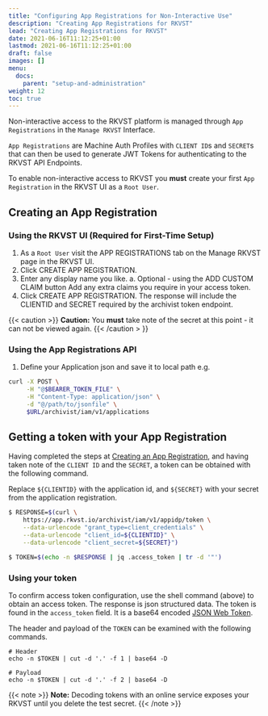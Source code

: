```yaml
---
title: "Configuring App Registrations for Non-Interactive Use"
description: "Creating App Registrations for RKVST"
lead: "Creating App Registrations for RKVST"
date: 2021-06-16T11:12:25+01:00
lastmod: 2021-06-16T11:12:25+01:00
draft: false
images: []
menu: 
  docs:
    parent: "setup-and-administration"
weight: 12
toc: true
---
```


Non-interactive access to the RKVST platform is managed through `App Registrations` in the `Manage RKVST` Interface.

`App Registrations` are Machine Auth Profiles with `CLIENT ID`s and `SECRET`s that can then be used to generate JWT Tokens for authenticating to the RKVST API Endpoints.

To enable non-interactive access to RKVST you **must** create your first `App Registration` in the RKVST UI as a `Root User`.

## Creating an App Registration

### Using the RKVST UI (Required for First-Time Setup)

1. As a `Root User` visit the APP REGISTRATIONS tab on the Manage RKVST page in the RKVST UI.
2. Click CREATE APP REGISTRATION.
3. Enter any display name you like.
  a. Optional - using the ADD CUSTOM CLAIM button Add any extra claims you require in your access token.
4. Click CREATE APP REGISTRATION. The response will include the CLIENTID and SECRET required by the archivist token endpoint.

{{< caution >}}
**Caution:** You **must** take note of the secret at this point - it can not be viewed again.
{{< /caution > }}

### Using the App Registrations API

1. Define your Application json and save it to local path e.g.



```bash
curl -X POST \
     -H "@$BEARER_TOKEN_FILE" \
     -H "Content-Type: application/json" \
     -d "@/path/to/jsonfile" \
     $URL/archivist/iam/v1/applications
```

## Getting a token with your App Registration

Having completed the steps at [Creating an App Registration](./#creating-an-app-registration), and having taken note of the `CLIENT ID` and the `SECRET`, a token can be obtained with the following command.

Replace `${CLIENTID}` with the application id, and `${SECRET}` with your secret from the application registration.

```bash
$ RESPONSE=$(curl \
    https://app.rkvst.io/archivist/iam/v1/appidp/token \
    --data-urlencode "grant_type=client_credentials" \
    --data-urlencode "client_id=${CLIENTID}" \
    --data-urlencode "client_secret=${SECRET}")

$ TOKEN=$(echo -n $RESPONSE | jq .access_token | tr -d '"')
```

### Using your token

To confirm access token configuration, use the shell command (above) to obtain
an access token. The response is json structured data. The token is found in
the `access_token` field. It is a base64 encoded [JSON Web Token](https://jwt.io/introduction/).

The header and payload of the `TOKEN` can be examined with the following commands.

```shell
# Header
echo -n $TOKEN | cut -d '.' -f 1 | base64 -D

# Payload
echo -n $TOKEN | cut -d '.' -f 2 | base64 -D
```

{{< note >}}
**Note:** Decoding tokens with an online service exposes your RKVST until you delete the test secret.
{{< /note >}}

##